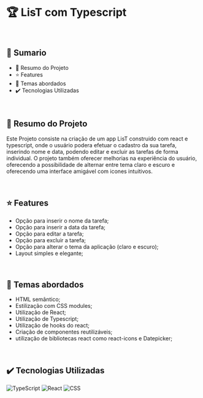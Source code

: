 # 🏆 LisT com Typescript

<br>

## 📎 Sumario
- 📌 Resumo do Projeto
- ⭐ Features
- 📂 Temas abordados
- ✔️ Tecnologias Utilizadas

<br>

## 📌 Resumo do Projeto
Este Projeto consiste na criação de um app LisT construido com react e typescript, onde o usuário podera efetuar o cadastro da sua tarefa, inserindo nome e data, podendo editar e excluir as tarefas de forma individual. O projeto também oferecer melhorias na experiência do usuário, oferecendo a possibilidade de alternar entre tema claro e escuro e oferecendo uma interface amigável com icones intuitivos.

<br>

## ⭐ Features
- Opção para inserir o nome da tarefa;
- Opção para inserir a data da tarefa;
- Opção para editar a tarefa;
- Opção para excluir a tarefa;
- Opção para alterar o tema da aplicação (claro e escuro);
- Layout simples e elegante;

<br>

## 📂 Temas abordados
- HTML semântico;
- Estilização com CSS modules;
- Utilização de React;
- Utilização de Typescript;
- Utilização de hooks do react;
- Criação de componentes reutilizáveis;
- utilização de bibliotecas react como react-icons e Datepicker;

<br>

## ✔️ Tecnologias Utilizadas
![TypeScript](https://img.shields.io/badge/TypeScript-007ACC?style=for-the-badge&logo=typescript&logoColor=white)
![React](https://img.shields.io/badge/React-20232A?style=for-the-badge&logo=react&logoColor=61DAFB)
![CSS](https://img.shields.io/badge/CSS3-1572B6?style=for-the-badge&logo=css3&logoColor=white)

<br>

